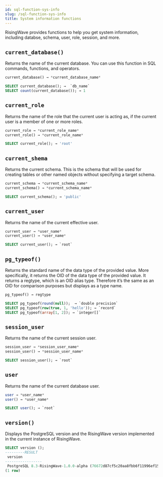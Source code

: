 ```yaml
---
id: sql-function-sys-info
slug: /sql-function-sys-info
title: System information functions
---
```

<head>
  <link rel="canonical" href="https://docs.risingwave.com/docs/current/sql-function-sys-info/" />
</head>

RisingWave provides functions to help you get system information, including databse, schema, user, role, session, and more.

## `current_database()`

Returns the name of the current database. You can use this function in SQL commands, functions, and operators.

```sql title=Syntax
current_database() → *current_database_name*
```

```sql title=Examples
SELECT current_database(); →  `db_name`
SELECT count(current_database()); → 1
```

## `current_role`

Returns the name of the role that the current user is acting as, if the current user is a member of one or more roles.

```sql title=Syntax
current_role → *current_role_name* 
current_role() → *current_role_name*
```

```sql title=Example
SELECT current_role(); → 'root'
```

## `current_shema`

Returns the current schema. This is the schema that will be used for creating tables or other named objects without specifying a target schema.

```sql title=Syntax
current_schema → *current_schema_name* 
current_schema() → *current_schema_name*
```

```sql title=Example
SELECT current_schema(); → 'public'
```

## `current_user`

Returns the name of the current effective user.

```sql title=Syntax
current_user → *user_name*
current_user() → *user_name* 
```

```sql title=Example
SELECT current_user(); → `root`
```

<!--## `pg_tablespace_location()`

Returns the file system location of a tablespace. To use this function, you need to provide the OID of the tablespace you want to get the location for as an argument.
-->

## `pg_typeof()`

Returns the standard name of the data type of the provided value. More specifically, it returns the OID of the data type of the provided value. It returns a regtype, which is an OID alias type. Therefore it’s the same as an OID for comparison purposes but displays as a type name.

```sql title=Syntax
pg_typeof() → regtype

```

```sql title=Examples
SELECT pg_typeof(round(null));  → `double precision`
SELECT pg_typeof(row(true, 1, 'hello')); → `record`
SELECT pg_typeof(array[1, 2]); → `integer[]`
```

## `session_user`

Returns the name of the current session user.

```sql title=Syntax
session_user → *session_user_name*
session_user() → *session_user_name* 
```

```sql title=Example
SELECT session_user(); → `root`
```

## `user`

Returns the name of the current database user.

```sql title=Syntax
user → *user_name*
user() → *user_name* 
```

```sql title=Example
SELECT user(); → `root`
```

## `version()`

Displays the PostgreSQL version and the RisingWave version implemented in the current instance of RisingWave.

```sql title=Example
SELECT version ();
---------RESULT
 version 
-----------------
 PostgreSQL 8.3-RisingWave-1.0.0-alpha (76672d87cf5c20aa8fbb6f11996ef15255443b51)
(1 row)
```
